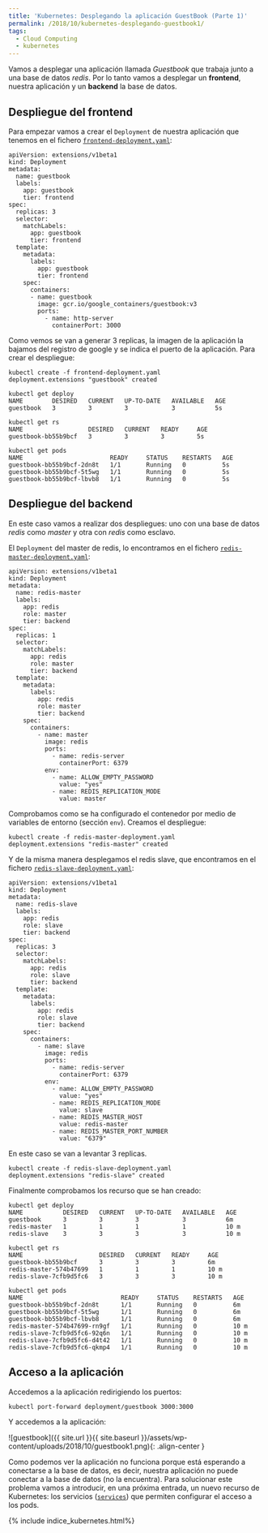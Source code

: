```yaml
---
title: 'Kubernetes: Desplegando la aplicación GuestBook (Parte 1)'
permalink: /2018/10/kubernetes-desplegando-guestbook1/
tags:
  - Cloud Computing
  - kubernetes
---
```

Vamos a desplegar una aplicación llamada *Guestbook* que trabaja junto a una base de datos *redis*. Por lo tanto vamos a desplegar un **frontend**, nuestra aplicación y un **backend** la base de datos.

## Despliegue del frontend

Para empezar vamos a crear el `Deployment` de nuestra aplicación que tenemos en el fichero [`frontend-deployment.yaml`](https://github.com/josedom24/kubernetes/blob/master/ejemplos/guestbook/parte1/frontend-deployment.yaml):

    apiVersion: extensions/v1beta1
    kind: Deployment
    metadata:
      name: guestbook
      labels:
        app: guestbook
        tier: frontend
    spec:
      replicas: 3
      selector:
        matchLabels:
          app: guestbook
          tier: frontend
      template:
        metadata:
          labels:
            app: guestbook
            tier: frontend
        spec:
          containers:
          - name: guestbook
            image: gcr.io/google_containers/guestbook:v3
            ports:
              - name: http-server
                containerPort: 3000

Como vemos se van a generar 3 replicas, la imagen de la aplicación la bajamos del registro de google y se indica el puerto de la aplicación. Para crear el despliegue:

    kubectl create -f frontend-deployment.yaml 
    deployment.extensions "guestbook" created
    
    kubectl get deploy
    NAME        DESIRED   CURRENT   UP-TO-DATE   AVAILABLE   AGE
    guestbook   3         3         3            3           5s
    
    kubectl get rs
    NAME                  DESIRED   CURRENT   READY     AGE
    guestbook-bb55b9bcf   3         3         3         5s
    
    kubectl get pods
    NAME                        READY     STATUS    RESTARTS   AGE
    guestbook-bb55b9bcf-2dn8t   1/1       Running   0          5s
    guestbook-bb55b9bcf-5t5wg   1/1       Running   0          5s
    guestbook-bb55b9bcf-lbvb8   1/1       Running   0          5s

## Despliegue del backend

En este caso vamos a realizar dos despliegues: uno con una base de datos *redis* como *master* y otra con *redis* como esclavo.

El `Deployment` del master de redis, lo encontramos en el fichero [`redis-master-deployment.yaml`](https://github.com/josedom24/kubernetes/blob/master/ejemplos/guestbook/parte1/redis-master-deployment.yaml):

    apiVersion: extensions/v1beta1
    kind: Deployment
    metadata:
      name: redis-master
      labels:
        app: redis
        role: master
        tier: backend
    spec:
      replicas: 1
      selector:
        matchLabels:
          app: redis
          role: master
          tier: backend
      template:
        metadata:
          labels:
            app: redis
            role: master
            tier: backend
        spec:
          containers:
            - name: master
              image: redis
              ports:
                - name: redis-server
                  containerPort: 6379
              env:
                - name: ALLOW_EMPTY_PASSWORD
                  value: "yes"
                - name: REDIS_REPLICATION_MODE
                  value: master

Comprobamos como se ha configurado el contenedor por medio de variables de entorno (sección `env`). Creamos el despliegue:

    kubectl create -f redis-master-deployment.yaml 
    deployment.extensions "redis-master" created

Y de la misma manera desplegamos el redis slave, que encontramos en el fichero [`redis-slave-deployment.yaml`](https://github.com/josedom24/kubernetes/blob/master/ejemplos/guestbook/parte1/redis-slave-deployment.yaml):

    apiVersion: extensions/v1beta1
    kind: Deployment
    metadata:
      name: redis-slave
      labels:
        app: redis
        role: slave
        tier: backend
    spec:
      replicas: 3
      selector:
        matchLabels:
          app: redis
          role: slave
          tier: backend
      template:
        metadata:
          labels:
            app: redis
            role: slave
            tier: backend
        spec:
          containers:
            - name: slave
              image: redis
              ports:
                - name: redis-server
                  containerPort: 6379
              env:
                - name: ALLOW_EMPTY_PASSWORD
                  value: "yes"
                - name: REDIS_REPLICATION_MODE
                  value: slave
                - name: REDIS_MASTER_HOST
                  value: redis-master
                - name: REDIS_MASTER_PORT_NUMBER
                  value: "6379"

En este caso se van a levantar 3 replicas.

    kubectl create -f redis-slave-deployment.yaml 
    deployment.extensions "redis-slave" created

Finalmente comprobamos los recurso que se han creado:

    kubectl get deploy
    NAME           DESIRED   CURRENT   UP-TO-DATE   AVAILABLE   AGE
    guestbook      3         3         3            3           6m
    redis-master   1         1         1            1           10 m
    redis-slave    3         3         3            3           10 m
    
    kubectl get rs
    NAME                     DESIRED   CURRENT   READY     AGE
    guestbook-bb55b9bcf      3         3         3         6m
    redis-master-574b47699   1         1         1         10 m
    redis-slave-7cfb9d5fc6   3         3         3         10 m
    
    kubectl get pods
    NAME                           READY     STATUS    RESTARTS   AGE
    guestbook-bb55b9bcf-2dn8t      1/1       Running   0          6m
    guestbook-bb55b9bcf-5t5wg      1/1       Running   0          6m
    guestbook-bb55b9bcf-lbvb8      1/1       Running   0          6m
    redis-master-574b47699-rn9gf   1/1       Running   0          10 m
    redis-slave-7cfb9d5fc6-92q6n   1/1       Running   0          10 m
    redis-slave-7cfb9d5fc6-d4t42   1/1       Running   0          10 m
    redis-slave-7cfb9d5fc6-qkmp4   1/1       Running   0          10 m

## Acceso a la aplicación

Accedemos a la aplicación redirigiendo los puertos:

    kubectl port-forward deployment/guestbook 3000:3000

Y accedemos a la aplicación:

![guestbook]({{ site.url }}{{ site.baseurl }}/assets/wp-content/uploads/2018/10/guestbook1.png){: .align-center }

Como podemos ver la aplicación no funciona porque está esperando a conectarse a la base de datos, es decir, nuestra aplicación no puede conectar a la base de datos (no la encuentra). Para solucionar este problema vamos a introducir, en una próxima entrada, un nuevo recurso de Kubernetes: los servicios ([`services`](https://kubernetes.io/docs/concepts/services-networking/service/)) que permiten configurar el acceso a los pods.

{% include indice_kubernetes.html%}